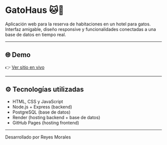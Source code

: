 # GatoHaus 🐱🏨

Aplicación web para la reserva de habitaciones en un hotel para gatos. Interfaz amigable, diseño responsive y funcionalidades conectadas a una base de datos en tiempo real.

---

## 🌐 Demo

👉 [Ver sitio en vivo](https://reyesmorales.github.io/gatohaus-frontend/)

---

## ⚙️ Tecnologías utilizadas

- HTML, CSS y JavaScript
- Node.js + Express (backend)
- PostgreSQL (base de datos)
- Render (hosting backend + base de datos)
- GitHub Pages (hosting frontend)

---

Desarrollado por Reyes Morales 





